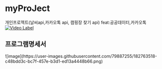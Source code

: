 # myProJect
개인프로젝트(날씨api,카카오톡 api, 캠핑장 찾기 api) feat:공공데이터,카카오톡
[![Video Label](http://img.youtube.com/vi/i5Wmd4Bbaj4/0.jpg)](https://youtu.be/i5Wmd4Bbaj4)
<h2>프로그램명세서</h2>
![image](https://user-images.githubusercontent.com/79887255/182763518-c48bdd3c-bc7f-457e-b3d1-ed13a4448b66.png)
